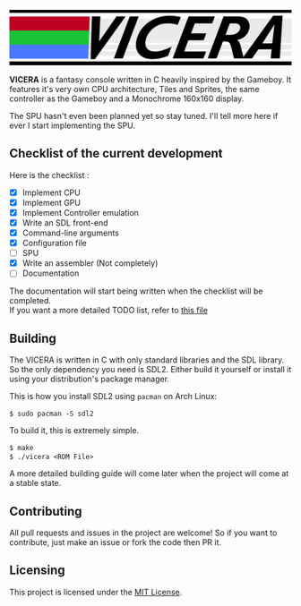 ![Vicera Logo](https://github.com/h34ting4ppliance/vicera/raw/master/vicera.png)

**VICERA** is a fantasy console written in C heavily inspired by the Gameboy. 
It features it's very own CPU architecture, Tiles and Sprites, the same 
controller as the Gameboy and a Monochrome 160x160 display.

The SPU hasn't even been planned yet so stay tuned. I'll tell more here if ever
I start implementing the SPU.

## Checklist of the current development

Here is the checklist :

 - [X] Implement CPU
 - [X] Implement GPU
 - [X] Implement Controller emulation
 - [X] Write an SDL front-end
 - [X] Command-line arguments
 - [X] Configuration file
 - [ ] SPU
 - [X] Write an assembler (Not completely)
 - [ ] Documentation
 
The documentation will start being written when the checklist will be completed.  
If you want a more detailed TODO list, refer to [this file](todoo.txt)

## Building

The VICERA is written in C with only standard libraries and the SDL library.
So the only dependency you need is SDL2. Either build it yourself or install
it using your distribution's package manager.

This is how you install SDL2 using `pacman` on Arch Linux: 

    $ sudo pacman -S sdl2

To build it, this is extremely simple.

    $ make
    $ ./vicera <ROM File>
    
A more detailed building guide will come later when the project will come at a
stable state.

## Contributing

All pull requests and issues in the project are welcome! So if you want to
contribute, just make an issue or fork the code then PR it.

## Licensing

This project is licensed under the [MIT License](blob/master/LICENSE).
